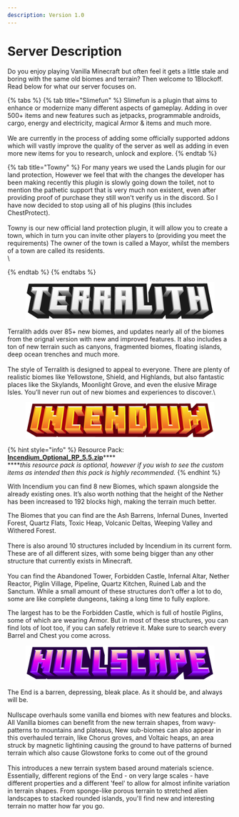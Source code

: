```yaml
---
description: Version 1.0
---
```


# Server Description

Do you enjoy playing Vanilla Minecraft but often feel it gets a little stale and boring with the same old biomes and terrain? Then welcome to 1Blockoff. Read below for what our server focuses on.

{% tabs %}
{% tab title="Slimefun" %}
Slimefun is a plugin that aims to enhance or modernize many different aspects of gameplay. Adding in over 500+ items and new features such as jetpacks, programmable androids, cargo, energy and electricity, magical Armor & items and much more. \
\
We are currently in the process of adding some officially supported addons which will vastly improve the quality of the server as well as adding in even more new items for you to research, unlock and explore.&#x20;
{% endtab %}

{% tab title="Towny" %}
For many years we used the Lands plugin for our land protection, However we feel that with the changes the developer has been making recently this plugin is slowly going down the toilet, not to mention the pathetic support that is very much non existent, even after providing proof of purchase they still won't verify us in the discord. So I have now decided to stop using all of his plugins (this includes ChestProtect). \
\
Towny is our new official land protection plugin, it will allow you to create a town, which in turn you can invite other players to (providing you meet the requirements) The owner of the town is called a Mayor, whilst the members of a town are called its residents.\
\

{% endtab %}
{% endtabs %}

<figure><img src=".gitbook/assets/terralithlogo.png" alt=""><figcaption></figcaption></figure>

Terralith adds over 85+ new biomes, and updates nearly all of the biomes from the orignal version with new and improved features. It also includes a ton of new terrain such as canyons, fragmented biomes, floating islands, deep ocean trenches and much more. \
\
The style of Terralith is designed to appeal to everyone. There are plenty of realistic biomes like Yellowstone, Shield, and Highlands, but also fantastic places like the Skylands, Moonlight Grove, and even the elusive Mirage Isles. You’ll never run out of new biomes and experiences to discover.\


<figure><img src=".gitbook/assets/icendiumlogo.png" alt=""><figcaption></figcaption></figure>

{% hint style="info" %}
Resource Pack: [**Incendium\_Optional\_RP\_5.5.zip**](https://github.com/Stardust-Labs-MC/downloads-library/raw/main/Incendium/Resource%20Pack/Incendium\_Optional\_RP\_5.5.zip)****\
****_this resource pack is optional, however if you wish to see the custom items as intended then this pack is highly recommended._
{% endhint %}

With Incendium you can find 8 new Biomes, which spawn alongside the already existing ones. It’s also worth nothing that the height of the Nether has been increased to 192 blocks high, making the terrain much better.

The Biomes that you can find are the Ash Barrens, Infernal Dunes, Inverted Forest, Quartz Flats, Toxic Heap, Volcanic Deltas, Weeping Valley and Withered Forest.\
\
There is also around 10 structures included by Incendium in its current form. These are of all different sizes, with some being bigger than any other structure that currently exists in Minecraft.\
\
You can find the Abandoned Tower, Forbidden Castle, Infernal Altar, Nether Reactor, Piglin Village, Pipeline, Quartz Kitchen, Ruined Lab and the Sanctum. While a small amount of these structures don’t offer a lot to do, some are like complete dungeons, taking a long time to fully explore.

The largest has to be the Forbidden Castle, which is full of hostile Piglins, some of which are wearing Armor. But in most of these structures, you can find lots of loot too, if you can safely retrieve it. Make sure to search every Barrel and Chest you come across.

<figure><img src=".gitbook/assets/nullscapelogo.png" alt=""><figcaption></figcaption></figure>

The End is a barren, depressing, bleak place. As it should be, and always will be.\
\
Nullscape overhauls some vanilla end biomes with new features and blocks. All Vanilla biomes can benefit from the new terrain shapes, from wavy-patterns to mountains and plateaus, New sub-biomes can also appear in this overhauled terrain, like Chorus groves, and Voltaic heaps, an area struck by magnetic lightining causing the ground to have patterns of burned terrain which also cause Glowstone forks to come out of the ground\
\
This introduces a new terrain system based around materials science. Essentially, different regions of the End - on very large scales - have different properties and a different 'feel' to allow for almost infinite variation in terrain shapes. From sponge-like porous terrain to stretched alien landscapes to stacked rounded islands, you'll find new and interesting terrain no matter how far you go.
